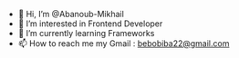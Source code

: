 - 👋 Hi, I’m @Abanoub-Mikhail
- 👀 I’m interested in Frontend Developer
- 🌱 I’m currently learning Frameworks
- 📫 How to reach me my Gmail : bebobiba22@gmail.com

<!---
Abanoub-Mikhail/Abanoub-Mikhail is a ✨ special ✨ repository because its `README.md` (this file) appears on your GitHub profile.
You can click the Preview link to take a look at your changes.
--->
